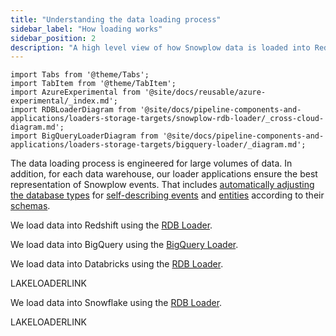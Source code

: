 ```yaml
---
title: "Understanding the data loading process"
sidebar_label: "How loading works"
sidebar_position: 2
description: "A high level view of how Snowplow data is loaded into Redshift, BigQuery, Snowflake and Databricks" 
---
```


```mdx-code-block
import Tabs from '@theme/Tabs';
import TabItem from '@theme/TabItem';
import AzureExperimental from '@site/docs/reusable/azure-experimental/_index.md';
import RDBLoaderDiagram from '@site/docs/pipeline-components-and-applications/loaders-storage-targets/snowplow-rdb-loader/_cross-cloud-diagram.md';
import BigQueryLoaderDiagram from '@site/docs/pipeline-components-and-applications/loaders-storage-targets/bigquery-loader/_diagram.md';
```

The data loading process is engineered for large volumes of data. In addition, for each data warehouse, our loader applications ensure the best representation of Snowplow events. That includes [automatically adjusting the database types](/docs/storing-querying/schemas-in-warehouse/) for [self-describing events](/docs/understanding-your-pipeline/events/index.md#self-describing-events) and [entities](/docs/understanding-your-pipeline/entities/index.md) according to their [schemas](/docs/understanding-your-pipeline/schemas/index.md).

<Tabs groupId="warehouse" queryString lazy>
  <TabItem value="redshift" label="Redshift" default>

We load data into Redshift using the [RDB Loader](/docs/pipeline-components-and-applications/loaders-storage-targets/snowplow-rdb-loader/index.md).

<RDBLoaderDiagram shredding="true" format="TSV" warehouse="Redshift"/>

  </TabItem>
  <TabItem value="bigquery" label="BigQuery">

We load data into BigQuery using the [BigQuery Loader](/docs/pipeline-components-and-applications/loaders-storage-targets/bigquery-loader/index.md).

<BigQueryLoaderDiagram/>

  </TabItem>
  <TabItem value="databricks" label="Databricks (direct)">

We load data into Databricks using the [RDB Loader](/docs/pipeline-components-and-applications/loaders-storage-targets/snowplow-rdb-loader/index.md).

<RDBLoaderDiagram format="Parquet" warehouse="Databricks"/>

  </TabItem>
  <TabItem value="databricks-lake" label="Databricks (via lake)">

LAKELOADERLINK

  </TabItem>
  <TabItem value="snowflake" label="Snowflake">

We load data into Snowflake using the [RDB Loader](/docs/pipeline-components-and-applications/loaders-storage-targets/snowplow-rdb-loader/index.md).

<RDBLoaderDiagram format="JSON" warehouse="Snowflake"/>

  </TabItem>
    <TabItem value="synapse" label="Synapse Analytics 🧪">

<AzureExperimental/>

LAKELOADERLINK

  </TabItem>
</Tabs>
